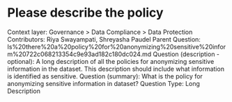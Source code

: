 # Please describe the policy

Context layer: Governance > Data Compliance > Data Protection
Contributors: Riya Swayampati, Shreyasha Paudel
Parent Question: Is%20there%20a%20policy%20for%20anonymizing%20sensitive%20inform%20722c068213354c9e93ad182c180dc024.md
Question (description - optional): A long description of all the policies for anonymizing sensitive information in the dataset. This description should include what information is identified as sensitive.
Question (summary): What is the policy for anonymizing sensitive information in dataset? 
Question Type: Long Description